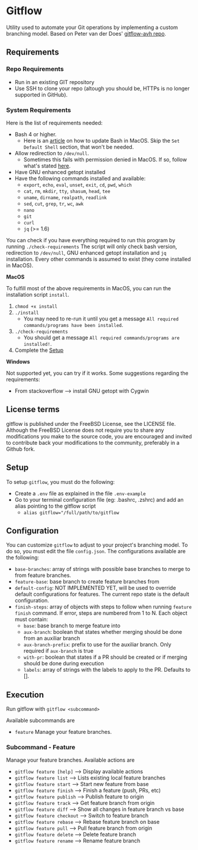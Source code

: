 # Gitflow
Utility used to automate your Git operations by implementing a custom branching model. Based on Peter van der Does' [gitflow-avh repo](https://github.com/petervanderdoes/gitflow-avh).

## Requirements

### Repo Requirements
- Run in an existing GIT repository
- Use SSH to clone your repo (altough you should be, HTTPs is no longer supported in GitHub).

### System Requirements
Here is the list of requirements needed:
- Bash 4 or higher.
    - Here is an [article](https://itnext.io/upgrading-bash-on-macos-7138bd1066ba) on how to update Bash in MacOS. Skip the `Set Default Shell` section, that won't be needed.
- Allow redirection to `/dev/null`.
    - Sometimes this fails with permission denied in MacOS. If so, follow what's stated [here](https://unix.stackexchange.com/questions/146633/bash-dev-null-permission-denied).
- Have GNU enhanced getopt installed
- Have the following commands installed and available:
    - `export`, `echo`, `eval`, `unset`, `exit`, `cd`, `pwd`, `which`
    - `cat`, `rm`, `mkdir`, `tty`, `shasum`, `head`, `tee`
    - `uname`, `dirname`, `realpath`, `readlink`
    - `sed`, `cut`, `grep`, `tr`, `wc`, `awk`
    - `nano`
    - `git`
    - `curl`
    - `jq` (>= 1.6)

You can check if you have everything required to run this program by running 
    `./check-requirements`
The script will only check bash version, redirection to `/dev/null`, GNU enhanced getopt installation and `jq` installation. Every other commands is assumed to exist (they come installed in MacOS).

**MacOS**

To fulfill most of the above requirements in MacOS, you can run the installation script `install`.
1. `chmod +x install`
2. `./install`
    - You may need to re-run it until you get a message `All required commands/programs have been installed`.
3. `./check-requirements`
    - You should get a message `All required commands/programs are installed!`.
4. Complete the [Setup](#setup)

**Windows**

Not supported yet, you can try if it works. Some suggestions regarding the requirements:
- From stackoverflow --> install GNU getopt with Cygwin

## License terms
gitflow is published under the FreeBSD License, see the LICENSE file. Although the FreeBSD License does not require you to share any modifications you make to the source code, you are encouraged and invited to contribute back your modifications to the community, preferably in a Github fork.

## Setup
To setup `gitflow`, you must do the following:
- Create a `.env` file as explained in the file `.env-example`
- Go to your terminal configuration file (eg: .bashrc, .zshrc) and add an alias pointing to the gitflow script
    - `alias gitflow="/full/path/to/gitflow`

## Configuration
You can customize `gitflow` to adjust to your project's branching model. To do so, you must edit the file `config.json`. The configurations available are the following:
- `base-branches`: array of strings with possible base branches to merge to from feature branches.
- `feature-base`: base branch to create feature branches from
- `default-config`: NOT IMPLEMENTED YET, will be used to override default configurations for features. The current repo state is the default configuration.
- `finish-steps`: array of objects with steps to follow when running `feature finish` command. If error, steps are numbered from 1 to N. Each object must contain:
    - `base`: base branch to merge feature into
    - `aux-branch`: boolean that states whether merging should be done from an auxiliar branch
    - `aux-branch-prefix`: prefix to use for the auxiliar branch. Only required if `aux-branch` is true
    - `with-pr`: boolean that states if a PR should be created or if merging should be done during execution
    - `labels`: array of strings with the labels to apply to the PR. Defaults to [].

## Execution
Run gitflow with
    `gitflow <subcommand>`

Available subcommands are
- `feature` Manage your feature branches.

### Subcommand - Feature
Manage your feature branches. Available actions are
- `gitflow feature [help]`	--> Display available actions
- `gitflow feature list`	--> Lists existing local feature branches
- `gitflow feature start`	--> Start new feature from base
- `gitflow feature finish`	--> Finish a feature (push, PRs, etc)
- `gitflow feature publish`	--> Publish feature to origin
- `gitflow feature track`	--> Get feature branch from origin
- `gitflow feature diff`	--> Show all changes in feature branch vs base
- `gitflow feature checkout`	--> Switch to feature branch
- `gitflow feature rebase`	--> Rebase feature branch on base
- `gitflow feature pull`	--> Pull feature branch from origin
- `gitflow feature delete`	--> Delete feature branch
- `gitflow feature rename`	--> Rename feature branch
